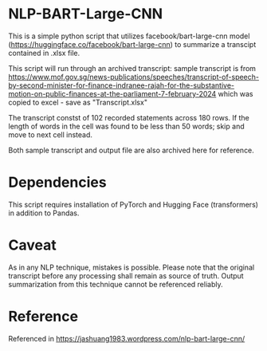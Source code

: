 # NLP-BART-Large-CNN

This is a simple python script that utilizes facebook/bart-large-cnn model (https://huggingface.co/facebook/bart-large-cnn) to summarize a transcipt contained in .xlsx file.

This script will run through an archived transcript:
sample transcript is from https://www.mof.gov.sg/news-publications/speeches/transcript-of-speech-by-second-minister-for-finance-indranee-rajah-for-the-substantive-motion-on-public-finances-at-the-parliament-7-february-2024
which was copied to excel - save as "Transcript.xlsx"

The transcript constst of 102 recorded statements across 180 rows.
If the length of words in the cell was found to be less than 50 words; skip and move to next cell instead.

Both sample transcript and output file are also archived here for reference.

# Dependencies
This script requires installation of PyTorch and Hugging Face (transformers) in addition to Pandas.

# Caveat
As in any NLP technique, mistakes is possible. Please note that the original transcript before any processing shall remain as source of truth. Output summarization from this technique cannot be referenced reliably. 

# Reference
Referenced in https://jashuang1983.wordpress.com/nlp-bart-large-cnn/
